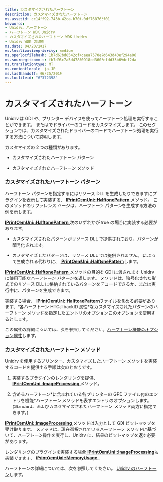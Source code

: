 ```yaml
---
title: カスタマイズされたハーフトーン
description: カスタマイズされたハーフトーン
ms.assetid: cc14ff92-743b-42ca-b70f-0df768762f01
keywords:
- Unidrv、ハーフトーン
- ハーフトーン WDK Unidrv
- カスタマイズされたハーフトーン WDK Unidrv
- Unidrv WDK の印刷
ms.date: 04/20/2017
ms.localizationpriority: medium
ms.openlocfilehash: 1b7d62bd8542cf4caea7570e5d643d40ef294a06
ms.sourcegitcommit: fb7d95c7a5d47860918cd3602efdd33b69dcf2da
ms.translationtype: MT
ms.contentlocale: ja-JP
ms.lasthandoff: 06/25/2019
ms.locfileid: "67372398"
---
```

# <a name="customized-halftoning"></a>カスタマイズされたハーフトーン





Unidrv は GDI や、プリンター デバイスを使ってハーフトーン処理を実行することができます。 またはでドライバーのコードをカスタマイズします。 このセクションでは、カスタマイズされたドライバーのコードでハーフトーン処理を実行する方法について説明します。

カスタマイズの 2 つの種類があります。

-   カスタマイズされたハーフトーン パターン

-   カスタマイズされたハーフトーン メソッド

### <a href="" id="ddk-customized-halftone-patterns-gg"></a>カスタマイズされたハーフトーン パターン

ハーフトーン パターンを指定するにはリソース DLL を生成したりできますにプラグインを表示して実装する、 [ **IPrintOemUni::HalftonePattern** ](https://docs.microsoft.com/windows-hardware/drivers/ddi/content/prcomoem/nf-prcomoem-iprintoemuni-halftonepattern)メソッド。 このメソッドのリファレンス ページは、ハーフトーン パターンを生成する方法の例を示します。

[**IPrintOemUni::HalftonePattern** ](https://docs.microsoft.com/windows-hardware/drivers/ddi/content/prcomoem/nf-prcomoem-iprintoemuni-halftonepattern)次のいずれかが true の場合に実装する必要があります。

-   カスタマイズされたパターンがリソース DLL で提供されており、パターンが暗号化されます。

-   カスタマイズしたパターンは、リソース DLL では提供されません。 によって生成される代わりに、 [ **IPrintOemUni::HalftonePattern**](https://docs.microsoft.com/windows-hardware/drivers/ddi/content/prcomoem/nf-prcomoem-iprintoemuni-halftonepattern)します。

[ **IPrintOemUni::HalftonePattern** ](https://docs.microsoft.com/windows-hardware/drivers/ddi/content/prcomoem/nf-prcomoem-iprintoemuni-halftonepattern)メソッドの目的を GDI に渡されます Unidrv に使用可能なハーフトーン パターンを返します。 メソッドは、暗号化された形式でのリソース DLL に格納されているパターンをデコードできるか、または実行中に、パターンを生成できます。

実装する場合、 **IPrintOemUni::HalftonePattern**ファイルを含める必要があります、\*各ハーフトーン HTCallbackID 属性\*なカスタマイズされたパターンのハーフトーン メソッドを指定したエントリのオプションこのオプションを使用するとします。

この属性の詳細については、次を参照してください。[ハーフトーン機能のオプション属性](option-attributes-for-the-halftone-feature.md)します。

### <a href="" id="ddk-customized-halftoning-methods-gg"></a>カスタマイズされたハーフトーン メソッド

Unidrv を使用するプリンター、カスタマイズしたハーフトーン メソッドを実装するコードを提供する手順は次のとおりです。

1.  実装するプラグインのレンダリングを提供、 [ **IPrintOemUni::ImageProcessing** ](https://docs.microsoft.com/windows-hardware/drivers/ddi/content/prcomoem/nf-prcomoem-iprintoemuni-imageprocessing)メソッド。

2.  含めるハーフトーン\*に含まれている各プリンターの GPD ファイル内のエントリを機能\*ハーフトーン メソッドを表すエントリのオプションします。 (Standard、およびカスタマイズされたハーフトーン メソッド両方に指定できます。)

[ **IPrintOemUni::ImageProcessing** ](https://docs.microsoft.com/windows-hardware/drivers/ddi/content/prcomoem/nf-prcomoem-iprintoemuni-imageprocessing)メソッドは入力として GDI ビットマップを受け取ります。 メソッドは、現在選択されているハーフトーン メソッドに基づいて、ハーフトーン操作を実行し、Unidrv に、結果のビットマップを返す必要があります。

レンダリングのプラグインを実装する場合[ **IPrintOemUni::ImageProcessing**](https://docs.microsoft.com/windows-hardware/drivers/ddi/content/prcomoem/nf-prcomoem-iprintoemuni-imageprocessing)も実装できます、 [ **IPrintOemUni::MemoryUsage** ](https://docs.microsoft.com/windows-hardware/drivers/ddi/content/prcomoem/nf-prcomoem-iprintoemuni-memoryusage).

ハーフトーンの詳細については、次を参照してください。 [Unidrv のハーフトーン](halftoning-with-unidrv.md)します。

 

 




